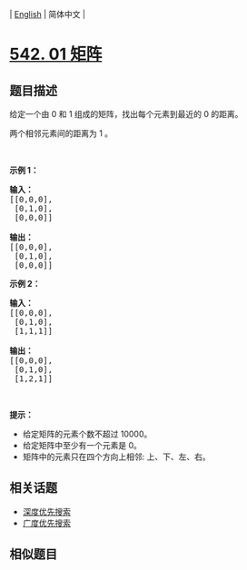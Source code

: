 
| [English](README_EN.md) | 简体中文 |

# [542. 01 矩阵](https://leetcode-cn.com/problems/01-matrix/)

## 题目描述

<p>给定一个由 0 和 1 组成的矩阵，找出每个元素到最近的 0 的距离。</p>

<p>两个相邻元素间的距离为 1 。</p>

<p> </p>

<p><b>示例 1：</b></p>

<pre>
<strong>输入：</strong>
[[0,0,0],
 [0,1,0],
 [0,0,0]]

<strong>输出：</strong>
[[0,0,0],
 [0,1,0],
 [0,0,0]]
</pre>

<p><b>示例 2：</b></p>

<pre>
<b>输入：</b>
[[0,0,0],
 [0,1,0],
 [1,1,1]]

<strong>输出：</strong>
[[0,0,0],
 [0,1,0],
 [1,2,1]]
</pre>

<p> </p>

<p><strong>提示：</strong></p>

<ul>
	<li>给定矩阵的元素个数不超过 10000。</li>
	<li>给定矩阵中至少有一个元素是 0。</li>
	<li>矩阵中的元素只在四个方向上相邻: 上、下、左、右。</li>
</ul>


## 相关话题

- [深度优先搜索](https://leetcode-cn.com/tag/depth-first-search)
- [广度优先搜索](https://leetcode-cn.com/tag/breadth-first-search)

## 相似题目


